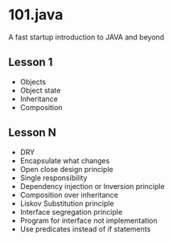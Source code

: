 101.java
========

A fast startup introduction to JAVA and beyond

## Lesson 1

+ Objects
+ Object state
+ Inheritance
+ Composition

## Lesson N

+ DRY
+ Encapsulate what changes
+ Open close design principle
+ Single responsibility
+ Dependency injection or Inversion principle
+ Composition over inheritance
+ Liskov Substitution principle
+ Interface segregation principle
+ Program for interface not implementation
+ Use predicates instead of if statements